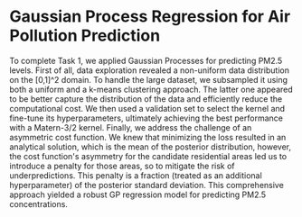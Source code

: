 # Gaussian Process Regression for Air Pollution Prediction

To complete Task 1, we applied Gaussian Processes for predicting PM2.5 levels. First of all, data exploration revealed a non-uniform data distribution on 
the \[0,1\]^2 domain. To handle the large dataset, we subsampled it using both a uniform and a k-means clustering approach. The latter one appeared to be better 
capture the distribution of the data and efficiently reduce the computational cost. We then used a validation set to select the kernel and fine-tune its 
hyperparameters, ultimately achieving the best performance with a Matern-3/2 kernel. Finally, we address the challenge of an asymmetric cost function. We knew that 
minimizing the loss resulted in an analytical solution, which is the mean of the posterior distribution, however, the cost function's asymmetry for the candidate 
residential areas led us to introduce a penalty for those areas, so to mitigate the risk of underpredictions. This penalty is a fraction (treated as an 
additional hyperparameter) of the posterior standard deviation. This comprehensive approach yielded a robust GP regression model for predicting PM2.5 
concentrations.
